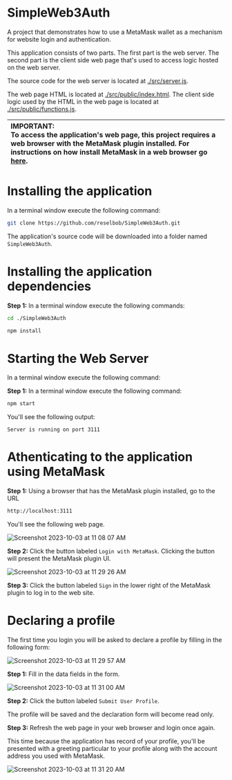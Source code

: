 # SimpleWeb3Auth
A project that demonstrates how to use a MetaMask wallet as a mechanism for website login and authentication.

This application consists of two parts. The first part is the web server. The second part is the client side web page that's used to access logic hosted on the web server.

The source code for the web server is located at [./src/server.js](./src/server.js).

The web page HTML is located at [./src/public/index.html](./src/public/index.html). The client side logic used by the HTML in the web page is located at [./src/public/functions.js](./src/public/functions.js).

|**IMPORTANT:**<br/>To access the application's web page, this project requires a web browser with the MetaMask plugin installed. For instructions on how install MetaMask in a web browser go [here](https://metamask.io/download/).|
|:--------------|

# Installing the application

In a terminal window execute the following command:

```bash
git clone https://github.com/reselbob/SimpleWeb3Auth.git
```

The application's source code will be downloaded into a folder named `SimpleWeb3Auth`.


# Installing the application dependencies

**Step 1:** In a terminal window execute the following commands:

```bash
cd ./SimpleWeb3Auth
```

```bash
npm install
```

# Starting the Web Server

In a terminal window execute the following command:

**Step 1:** In a terminal window execute the following command:

```bash
npm start
```

You'll see the following output:

`Server is running on port 3111`

# Athenticating to the application using MetaMask

**Step 1:** Using a browser that has the MetaMask plugin installed, go to the URL

```bash
http://localhost:3111
```

You'll see the following web page. 

![Screenshot 2023-10-03 at 11 08 07 AM](https://github.com/reselbob/SimpleWeb3Auth/assets/1110569/f550f9be-b9fd-482f-8858-0f631f1d6afe)

**Step 2:** Click the button labeled `Login with MetaMask`. Clicking the button will present the MetaMask plugin UI.

![Screenshot 2023-10-03 at 11 29 26 AM](https://github.com/reselbob/SimpleWeb3Auth/assets/1110569/c19ad37a-67f8-4b10-bf18-2ebc8f241652)

**Step 3:** Click the button labeled `Sign` in the lower right of the MetaMask plugin to log in to the web site.

# Declaring a profile

The first time you login you will be asked to declare a profile by filling in the following form:

![Screenshot 2023-10-03 at 11 29 57 AM](https://github.com/reselbob/SimpleWeb3Auth/assets/1110569/6fe5bdca-e7f7-4b51-9b7f-9f6db1003eab)

**Step 1:** Fill in the data fields in the form.

![Screenshot 2023-10-03 at 11 31 00 AM](https://github.com/reselbob/SimpleWeb3Auth/assets/1110569/48d81246-4332-4486-a25f-40d82bbffe4d)

**Step 2:** Click the button labeled `Submit User Profile`.

The profile will be saved and the declaration form will become read only.

**Step 3:** Refresh the web page in your web browser and login once again.

This time because the application has record of your profile, you'll be presented with a greeting particular to your profile along with the account address you used with MetaMask.

![Screenshot 2023-10-03 at 11 31 20 AM](https://github.com/reselbob/SimpleWeb3Auth/assets/1110569/489305fa-a06e-4dbe-b954-5b2a7fe52e97)







